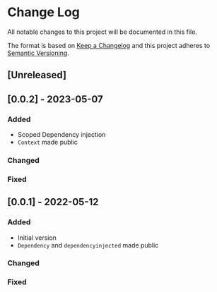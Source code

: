 # Change Log

All notable changes to this project will be documented in this file.

The format is based on [Keep a Changelog](http://keepachangelog.com/)
and this project adheres to [Semantic Versioning](http://semver.org/).

## [Unreleased]

## [0.0.2] - 2023-05-07

### Added

- Scoped Dependency injection
- `Context` made public

### Changed

### Fixed

## [0.0.1] - 2022-05-12

### Added

- Initial version
- `Dependency` and `dependencyinjected` made public

### Changed

### Fixed
